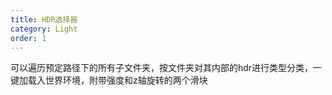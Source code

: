 ```yaml
---
title: HDR选择器
category: Light
order: 1
---
```


可以遍历预定路径下的所有子文件夹，按文件夹对其内部的hdr进行类型分类，一键加载入世界环境，附带强度和z轴旋转的两个滑块


